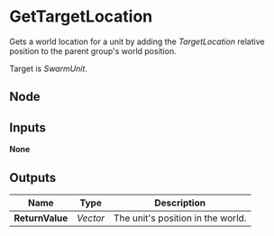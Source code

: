# GetTargetLocation
Gets a world location for a unit by adding the *TargetLocation* relative position to the
parent group's world position.  

Target is *SwarmUnit*.  

## Node

## Inputs
**None**

## Outputs
|Name           |Type       |Description                        |
|---------------|-----------|-----------------------------------|
|**ReturnValue**|*Vector*   |The unit's position in the world.  |